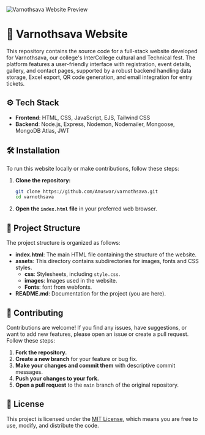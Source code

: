 ![Varnothsava Website Preview](https://raw.githubusercontent.com/Anuswar/varnothsava/main/assets/images/preview.jpg)

# 🎨 Varnothsava Website 

This repository contains the source code for a full-stack website developed for Varnothsava, our college's InterCollege cultural and Technical fest. The platform features a user-friendly interface with registration, event details, gallery, and contact pages, supported by a robust backend handling data storage, Excel export, QR code generation, and email integration for entry tickets.

## ⚙️ Tech Stack

- **Frontend**: HTML, CSS, JavaScript, EJS, Tailwind CSS
- **Backend**: Node.js, Express, Nodemon, Nodemailer, Mongoose, MongoDB Atlas, JWT

## 🛠️ Installation

To run this website locally or make contributions, follow these steps:

1. **Clone the repository:**
    ```bash
    git clone https://github.com/Anuswar/varnothsava.git
    cd varnothsava
    ```

2. **Open the `index.html` file** in your preferred web browser.

## 📂 Project Structure

The project structure is organized as follows:

- **index.html**: The main HTML file containing the structure of the website.
- **assets**: This directory contains subdirectories for images, fonts and CSS styles.
  - **css**: Stylesheets, including `style.css`.
  - **images**: Images used in the website.
  - **Fonts**: font from webfonts.
- **README.md**: Documentation for the project (you are here).

## 🤝 Contributing

Contributions are welcome! If you find any issues, have suggestions, or want to add new features, please open an issue or create a pull request. Follow these steps:

1. **Fork the repository.**
2. **Create a new branch** for your feature or bug fix.
3. **Make your changes and commit them** with descriptive commit messages.
4. **Push your changes to your fork.**
5. **Open a pull request** to the `main` branch of the original repository.

## 📄 License

This project is licensed under the [MIT License](LICENSE.md), which means you are free to use, modify, and distribute the code.
